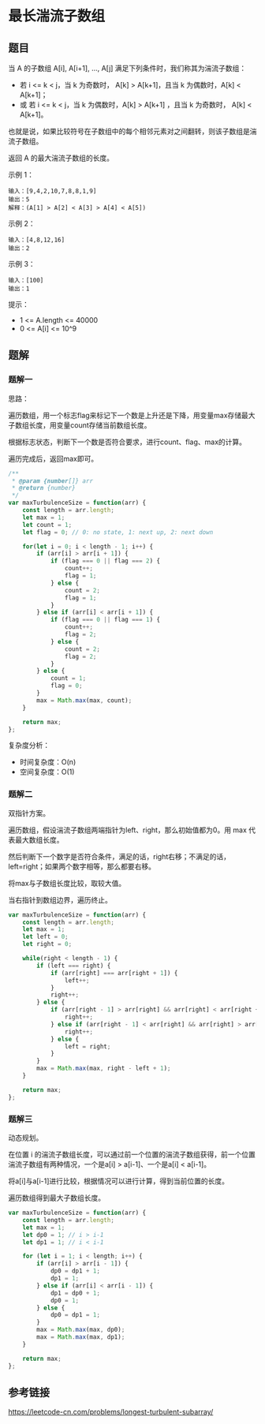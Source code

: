 # 最长湍流子数组

## 题目

当 A 的子数组 A[i], A[i+1], ..., A[j] 满足下列条件时，我们称其为湍流子数组：

- 若 i <= k < j，当 k 为奇数时， A[k] > A[k+1]，且当 k 为偶数时，A[k] < A[k+1]；
- 或 若 i <= k < j，当 k 为偶数时，A[k] > A[k+1] ，且当 k 为奇数时， A[k] < A[k+1]。

也就是说，如果比较符号在子数组中的每个相邻元素对之间翻转，则该子数组是湍流子数组。

返回 A 的最大湍流子数组的长度。

示例 1：

```
输入：[9,4,2,10,7,8,8,1,9]
输出：5
解释：(A[1] > A[2] < A[3] > A[4] < A[5])
```


示例 2：

```
输入：[4,8,12,16]
输出：2
```




示例 3：

```
输入：[100]
输出：1
```


提示：

- 1 <= A.length <= 40000
- 0 <= A[i] <= 10^9

## 题解

### 题解一

思路：

遍历数组，用一个标志flag来标记下一个数是上升还是下降，用变量max存储最大子数组长度，用变量count存储当前数组长度。

根据标志状态，判断下一个数是否符合要求，进行count、flag、max的计算。

遍历完成后，返回max即可。

```js
/**
 * @param {number[]} arr
 * @return {number}
 */
var maxTurbulenceSize = function(arr) {
    const length = arr.length;
    let max = 1;
    let count = 1;
    let flag = 0; // 0: no state, 1: next up, 2: next down

    for(let i = 0; i < length - 1; i++) {
        if (arr[i] > arr[i + 1]) {
            if (flag === 0 || flag === 2) {
                count++;
                flag = 1;
            } else {
                count = 2;
                flag = 1;
            }
        } else if (arr[i] < arr[i + 1]) {
            if (flag === 0 || flag === 1) {
                count++;
                flag = 2;
            } else {
                count = 2;
                flag = 2;
            }
        } else {
            count = 1;
            flag = 0;
        }
        max = Math.max(max, count);
    }

    return max;
};
```

复杂度分析：

- 时间复杂度：O(n)
- 空间复杂度：O(1)

### 题解二

双指针方案。

遍历数组，假设湍流子数组两端指针为left、right，那么初始值都为0。用 max 代表最大数组长度。

然后判断下一个数字是否符合条件，满足的话，right右移；不满足的话，left=right；如果两个数字相等，那么都要右移。

将max与子数组长度比较，取较大值。

当右指针到数组边界，遍历终止。

```js
var maxTurbulenceSize = function(arr) {
    const length = arr.length;
    let max = 1;
    let left = 0;
    let right = 0;

    while(right < length - 1) {
        if (left === right) {
            if (arr[right] === arr[right + 1]) {
                left++;
            }
            right++;
        } else {
            if (arr[right - 1] > arr[right] && arr[right] < arr[right + 1]) {
                right++;
            } else if (arr[right - 1] < arr[right] && arr[right] > arr[right + 1]) {
                right++;
            } else {
                left = right;
            }
        }
        max = Math.max(max, right - left + 1);
    }

    return max;
};
```

### 题解三

动态规划。

在位置 i 的湍流子数组长度，可以通过前一个位置的湍流子数组获得，前一个位置湍流子数组有两种情况，一个是a[i] > a[i-1]、一个是a[i] < a[i-1]。

将a[i]与a[i-1]进行比较，根据情况可以进行计算，得到当前位置的长度。

遍历数组得到最大子数组长度。

```js
var maxTurbulenceSize = function(arr) {
    const length = arr.length;
    let max = 1;
    let dp0 = 1; // i > i-1
    let dp1 = 1; // i < i-1

    for (let i = 1; i < length; i++) {
        if (arr[i] > arr[i - 1]) {
            dp0 = dp1 + 1;
            dp1 = 1;
        } else if (arr[i] < arr[i - 1]) {
            dp1 = dp0 + 1;
            dp0 = 1;
        } else {
            dp0 = dp1 = 1;
        }
        max = Math.max(max, dp0);
        max = Math.max(max, dp1);
    }

    return max;
};
```



## 参考链接

https://leetcode-cn.com/problems/longest-turbulent-subarray/

